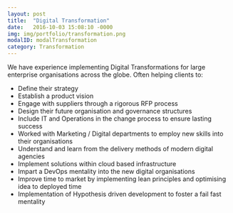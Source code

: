 ```yaml
---
layout: post
title:  "Digital Transformation"
date:   2016-10-03 15:08:10 -0000
img: img/portfolio/transformation.png
modalID: modalTransformation
category: Transformation
---
```

We have experience implementing Digital Transformations for large enterprise organisations across the globe. Often helping clients to:

* Define their strategy
* Establish a product vision
* Engage with suppliers through a rigorous RFP process
* Design their future organisation and governance structures
* Include IT and Operations in the change process to ensure lasting success
* Worked with Marketing / Digital departments to employ new skills into their organisations
* Understand and learn from the delivery methods of modern digital agencies
* Implement solutions within cloud based infrastructure
* Impart a DevOps mentality into the new digital organisations
* Improve time to market by implementing lean principles and optimising idea to deployed time
* Implementation of Hypothesis driven development to foster a fail fast mentality
